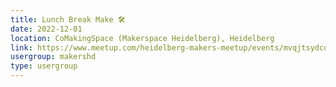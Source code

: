 ```yaml
---
title: Lunch Break Make 🛠️
date: 2022-12-01
location: CoMakingSpace (Makerspace Heidelberg), Heidelberg
link: https://www.meetup.com/heidelberg-makers-meetup/events/mvqjtsydcqbcb/
usergroup: makershd
type: usergroup
---
```

